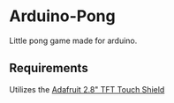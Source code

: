 # Arduino-Pong
Little pong game made for arduino.

## Requirements
Utilizes the [Adafruit 2.8" TFT Touch Shield](https://www.adafruit.com/products/1947?&main_page=product_info&products_id=1947)
